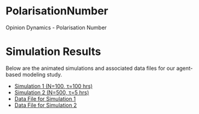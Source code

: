 # PolarisationNumber
Opinion Dynamics - Polarisation Number
<!DOCTYPE html>
<html>
<head>
    <title>Agent Based Modeling Simulation for the article titled - Opinion Dynamics - Polarisation Number</title>
</head>
<body>
    <h1>Simulation Results</h1>
    <p>Below are the animated simulations and associated data files for our agent-based modeling study.</p>
    <ul>
        <li><a href="N100T100.mov">Simulation 1 (N=100, τ=100 hrs)</a></li>
        <li><a href="N500T5.mov">Simulation 2 (N=500, τ=5 hrs)</a></li>
        <li><a href="N_100_Tau_100.numbers">Data File for Simulation 1</a></li>
        <li><a href="N_500_Tau_5.numbers">Data File for Simulation 2</a></li>
    </ul>
</body>
</html>
